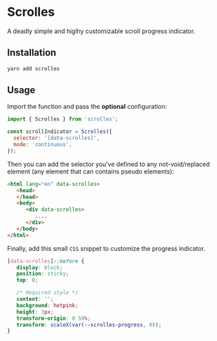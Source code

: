 # Scrolles

A deadly simple and higlhy customizable scroll progress indicator.

## Installation

```sh
yarn add scrolles
```

## Usage

Import the function and pass the **optional** configuration:

```js
import { Scrolles } from 'scrolles';

const scrollIndicator = Scrolles({
  selector: '[data-scrolles]',
  mode: 'continuous',
});
```

Then you can add the selector you've defined to any not-void/replaced element (any element that can contains pseudo elements):

```html
<html lang="en" data-scrolles>
   <head>
   </head>
   <body>
      <div data-scrolles>
         ....
      </div>
   </body>
</html>
```

Finally, add this small `CSS` snippet to customize the progress indicator.

```css
[data-scrolles]::before {
   display: block;
   position: sticky;
   top: 0;

   /* Required style */
   content: '';
   background: hotpink;
   height: 3px;
   transform-origin: 0 50%;
   transform: scaleX(var(--scrolles-progress, 0));
}
```
